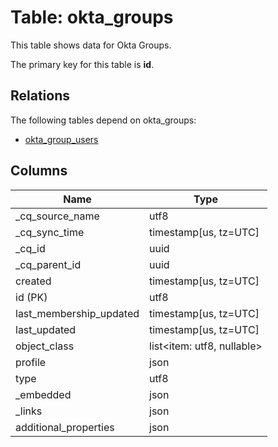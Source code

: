 # Table: okta_groups

This table shows data for Okta Groups.

The primary key for this table is **id**.

## Relations

The following tables depend on okta_groups:
  - [okta_group_users](okta_group_users)

## Columns

| Name          | Type          |
| ------------- | ------------- |
|_cq_source_name|utf8|
|_cq_sync_time|timestamp[us, tz=UTC]|
|_cq_id|uuid|
|_cq_parent_id|uuid|
|created|timestamp[us, tz=UTC]|
|id (PK)|utf8|
|last_membership_updated|timestamp[us, tz=UTC]|
|last_updated|timestamp[us, tz=UTC]|
|object_class|list<item: utf8, nullable>|
|profile|json|
|type|utf8|
|_embedded|json|
|_links|json|
|additional_properties|json|